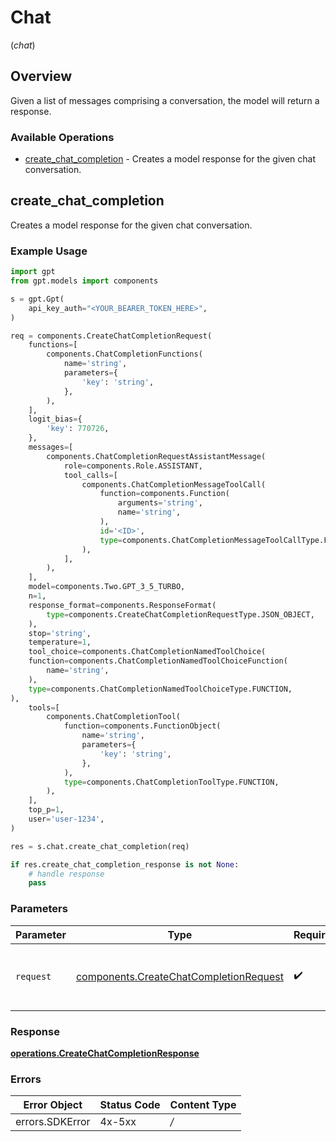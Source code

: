 # Chat
(*chat*)

## Overview

Given a list of messages comprising a conversation, the model will return a response.

### Available Operations

* [create_chat_completion](#create_chat_completion) - Creates a model response for the given chat conversation.

## create_chat_completion

Creates a model response for the given chat conversation.

### Example Usage

```python
import gpt
from gpt.models import components

s = gpt.Gpt(
    api_key_auth="<YOUR_BEARER_TOKEN_HERE>",
)

req = components.CreateChatCompletionRequest(
    functions=[
        components.ChatCompletionFunctions(
            name='string',
            parameters={
                'key': 'string',
            },
        ),
    ],
    logit_bias={
        'key': 770726,
    },
    messages=[
        components.ChatCompletionRequestAssistantMessage(
            role=components.Role.ASSISTANT,
            tool_calls=[
                components.ChatCompletionMessageToolCall(
                    function=components.Function(
                        arguments='string',
                        name='string',
                    ),
                    id='<ID>',
                    type=components.ChatCompletionMessageToolCallType.FUNCTION,
                ),
            ],
        ),
    ],
    model=components.Two.GPT_3_5_TURBO,
    n=1,
    response_format=components.ResponseFormat(
        type=components.CreateChatCompletionRequestType.JSON_OBJECT,
    ),
    stop='string',
    temperature=1,
    tool_choice=components.ChatCompletionNamedToolChoice(
    function=components.ChatCompletionNamedToolChoiceFunction(
        name='string',
    ),
    type=components.ChatCompletionNamedToolChoiceType.FUNCTION,
),
    tools=[
        components.ChatCompletionTool(
            function=components.FunctionObject(
                name='string',
                parameters={
                    'key': 'string',
                },
            ),
            type=components.ChatCompletionToolType.FUNCTION,
        ),
    ],
    top_p=1,
    user='user-1234',
)

res = s.chat.create_chat_completion(req)

if res.create_chat_completion_response is not None:
    # handle response
    pass
```

### Parameters

| Parameter                                                                                        | Type                                                                                             | Required                                                                                         | Description                                                                                      |
| ------------------------------------------------------------------------------------------------ | ------------------------------------------------------------------------------------------------ | ------------------------------------------------------------------------------------------------ | ------------------------------------------------------------------------------------------------ |
| `request`                                                                                        | [components.CreateChatCompletionRequest](../../models/components/createchatcompletionrequest.md) | :heavy_check_mark:                                                                               | The request object to use for the request.                                                       |


### Response

**[operations.CreateChatCompletionResponse](../../models/operations/createchatcompletionresponse.md)**
### Errors

| Error Object    | Status Code     | Content Type    |
| --------------- | --------------- | --------------- |
| errors.SDKError | 4x-5xx          | */*             |
